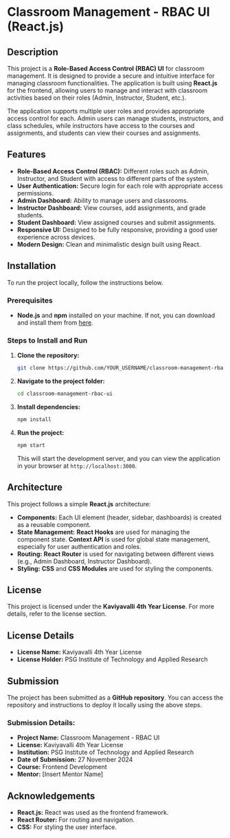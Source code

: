 
# Classroom Management - RBAC UI (React.js)

## Description

This project is a **Role-Based Access Control (RBAC) UI** for classroom management. It is designed to provide a secure and intuitive interface for managing classroom functionalities. The application is built using **React.js** for the frontend, allowing users to manage and interact with classroom activities based on their roles (Admin, Instructor, Student, etc.).

The application supports multiple user roles and provides appropriate access control for each. Admin users can manage students, instructors, and class schedules, while instructors have access to the courses and assignments, and students can view their courses and assignments.

## Features

- **Role-Based Access Control (RBAC):** Different roles such as Admin, Instructor, and Student with access to different parts of the system.
- **User Authentication:** Secure login for each role with appropriate access permissions.
- **Admin Dashboard:** Ability to manage users and classrooms.
- **Instructor Dashboard:** View courses, add assignments, and grade students.
- **Student Dashboard:** View assigned courses and submit assignments.
- **Responsive UI:** Designed to be fully responsive, providing a good user experience across devices.
- **Modern Design:** Clean and minimalistic design built using React.

## Installation

To run the project locally, follow the instructions below.

### Prerequisites

- **Node.js** and **npm** installed on your machine. If not, you can download and install them from [here](https://nodejs.org/).

### Steps to Install and Run

1. **Clone the repository:**
    ```bash
    git clone https://github.com/YOUR_USERNAME/classroom-management-rbac-ui.git
    ```

2. **Navigate to the project folder:**
    ```bash
    cd classroom-management-rbac-ui
    ```

3. **Install dependencies:**
    ```bash
    npm install
    ```

4. **Run the project:**
    ```bash
    npm start
    ```

    This will start the development server, and you can view the application in your browser at `http://localhost:3000`.

## Architecture

This project follows a simple **React.js** architecture:

- **Components:** Each UI element (header, sidebar, dashboards) is created as a reusable component.
- **State Management:** **React Hooks** are used for managing the component state. **Context API** is used for global state management, especially for user authentication and roles.
- **Routing:** **React Router** is used for navigating between different views (e.g., Admin Dashboard, Instructor Dashboard).
- **Styling:** **CSS** and **CSS Modules** are used for styling the components.

## License

This project is licensed under the **Kaviyavalli 4th Year License**. For more details, refer to the license section.

## License Details

- **License Name:** Kaviyavalli 4th Year License
- **License Holder:** PSG Institute of Technology and Applied Research

## Submission

The project has been submitted as a **GitHub repository**. You can access the repository and instructions to deploy it locally using the above steps.

### Submission Details:

- **Project Name:** Classroom Management - RBAC UI
- **License:** Kaviyavalli 4th Year License
- **Institution:** PSG Institute of Technology and Applied Research
- **Date of Submission:** 27 November 2024
- **Course:** Frontend Development
- **Mentor:** [Insert Mentor Name]

## Acknowledgements

- **React.js:** React was used as the frontend framework.
- **React Router:** For routing and navigation.
- **CSS:** For styling the user interface.

